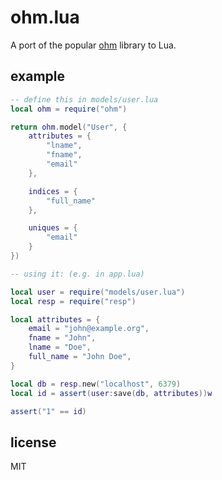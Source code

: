ohm.lua
=======

A port of the popular [ohm](http://github.com/soveran/ohm) library
to Lua.

## example

```lua
-- define this in models/user.lua
local ohm = require("ohm")

return ohm.model("User", {
    attributes = {
        "lname",
        "fname",
        "email"
    },

    indices = {
        "full_name"
    },

    uniques = {
        "email"
    }
})

-- using it: (e.g. in app.lua)

local user = require("models/user.lua")
local resp = require("resp")

local attributes = {
    email = "john@example.org",
    fname = "John",
    lname = "Doe",
    full_name = "John Doe",
}

local db = resp.new("localhost", 6379)
local id = assert(user:save(db, attributes))w

assert("1" == id)
```

## license

MIT
